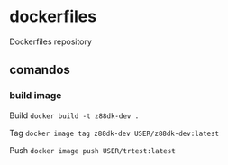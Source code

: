# dockerfiles
Dockerfiles repository

## comandos

### build image

Build
`docker build -t z88dk-dev .`

Tag
`docker image tag z88dk-dev USER/z88dk-dev:latest`

Push
`docker image push USER/trtest:latest`
